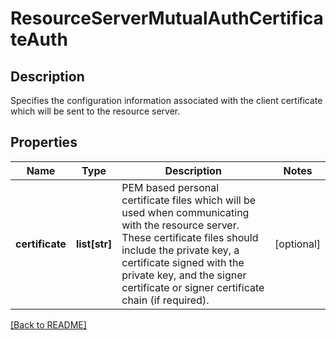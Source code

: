 # ResourceServerMutualAuthCertificateAuth

## Description

Specifies the configuration information associated with the client certificate which will be sent to the resource server.


## Properties

Name | Type | Description | Notes
------------ | ------------- | ------------- | -------------
**certificate** | **list[str]** | PEM based personal certificate files which will be used when communicating with the resource server.  These certificate files should include the private key, a certificate signed with the private key, and the signer certificate or signer certificate chain (if required).  | [optional] 

[[Back to README]](../README.md)



